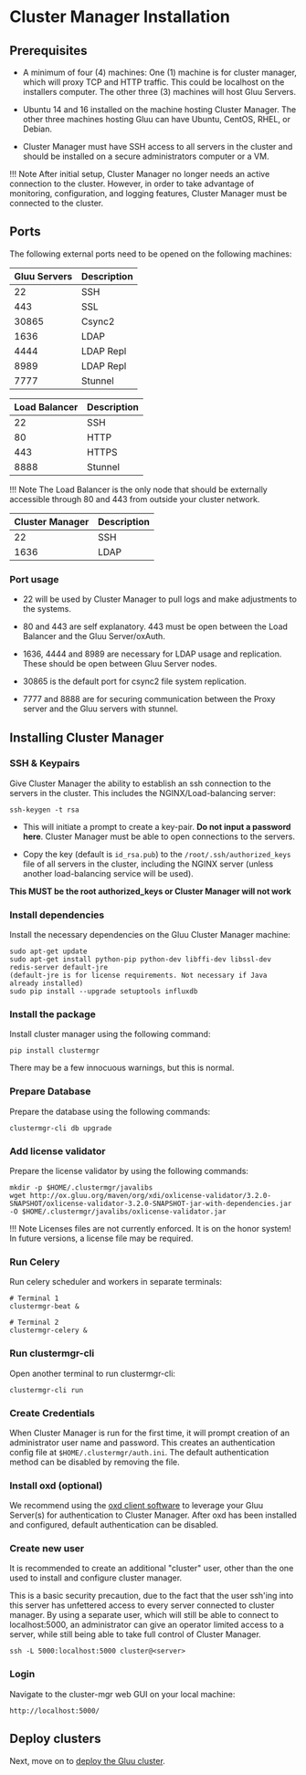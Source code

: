 # Cluster Manager Installation

## Prerequisites

- A minimum of four (4) machines: One (1) machine is for cluster manager, which will proxy TCP and HTTP traffic. This could be localhost on the installers computer. The other three (3) machines will host Gluu Servers. 

- Ubuntu 14 and 16 installed on the machine hosting Cluster Manager. The other three machines hosting Gluu can have Ubuntu, CentOS, RHEL, or Debian.

- Cluster Manager must have SSH access to all servers in the cluster and should be installed on a secure administrators computer or a VM. 

!!! Note
    After initial setup, Cluster Manager no longer needs an active connection to the cluster. However, in order to take advantage of monitoring, configuration, and logging features, Cluster Manager must be connected to the cluster. 

## Ports

The following external ports need to be opened on the following machines:


| Gluu Servers | Description |
| -- | -- |
| 22 | SSH |
| 443 | SSL |
| 30865 | Csync2 |
| 1636 | LDAP |
| 4444 | LDAP Repl |
| 8989 | LDAP Repl |
| 7777 | Stunnel |

| Load Balancer | Description |
|--| --|
| 22 | SSH |
| 80 | HTTP |
| 443 | HTTPS |
| 8888 | Stunnel |

!!! Note
    The Load Balancer is the only node that should be externally accessible through 80 and 443 from outside your cluster network.

| Cluster Manager | Description|
| -- | --|
| 22 | SSH |
|1636| LDAP |

### Port usage

- 22 will be used by Cluster Manager to pull logs and make adjustments to the systems. 

- 80 and 443 are self explanatory. 443 must be open between the Load Balancer and the Gluu Server/oxAuth. 

- 1636, 4444 and 8989 are necessary for LDAP usage and replication. These should be open between Gluu Server nodes.

- 30865 is the default port for csync2 file system replication.

- 7777 and 8888 are for securing communication between the Proxy server and the Gluu servers with stunnel.

## Installing Cluster Manager

### SSH & Keypairs

Give Cluster Manager the ability to establish an ssh connection to the servers in the cluster. This includes the NGINX/Load-balancing server:

`ssh-keygen -t rsa`

- This will initiate a prompt to create a key-pair. **Do not input a password here**. Cluster Manager must be able to open connections to the servers.

- Copy the key (default is `id_rsa.pub`) to the `/root/.ssh/authorized_keys` file of all servers in the cluster, including the NGINX server (unless another load-balancing service will be used).

**This MUST be the root authorized_keys or Cluster Manager will not work**

### Install dependencies  

Install the necessary dependencies on the Gluu Cluster Manager machine:

```
sudo apt-get update
sudo apt-get install python-pip python-dev libffi-dev libssl-dev redis-server default-jre
(default-jre is for license requirements. Not necessary if Java already installed)
sudo pip install --upgrade setuptools influxdb
```

### Install the package

Install cluster manager using the following command:

```
pip install clustermgr
```

There may be a few innocuous warnings, but this is normal.

### Prepare Database

Prepare the database using the following commands:

```
clustermgr-cli db upgrade
```

### Add license validator 

Prepare the license validator by using the following commands:

```
mkdir -p $HOME/.clustermgr/javalibs
wget http://ox.gluu.org/maven/org/xdi/oxlicense-validator/3.2.0-SNAPSHOT/oxlicense-validator-3.2.0-SNAPSHOT-jar-with-dependencies.jar -O $HOME/.clustermgr/javalibs/oxlicense-validator.jar
```

!!! Note
    Licenses files are not currently enforced. It is on the honor system! In future versions, a license file may be required.  

### Run Celery

Run celery scheduler and workers in separate terminals:

```
# Terminal 1
clustermgr-beat &

# Terminal 2
clustermgr-celery &
```

### Run clustermgr-cli

Open another terminal to run clustermgr-cli:

```
clustermgr-cli run
```

### Create Credentials

When Cluster Manager is run for the first time, it will prompt creation of an administrator user name and password. This creates an authentication config file at `$HOME/.clustermgr/auth.ini`. The default authentication method can be disabled by removing the file.

### Install oxd (optional)

We recommend using the [oxd client software](../authentication/index.md) to leverage your Gluu Server(s) for authentication to Cluster Manager. After oxd has been installed and configured, default authentication can be disabled. 

### Create new user
It is recommended to create an additional "cluster" user, other than the one used to install and configure cluster manager. 

This is a basic security precaution, due to the fact that the user ssh'ing into this server has unfettered access to every server connected to cluster manager. By using a separate user, which will still be able to connect to localhost:5000, an administrator can give an operator limited access to a server, while still being able to take full control of Cluster Manager. 

```
ssh -L 5000:localhost:5000 cluster@<server>
```

### Login

Navigate to the cluster-mgr web GUI on your local machine:

```
http://localhost:5000/
```

## Deploy clusters
Next, move on to [deploy the Gluu cluster](../deploy/index.md). 

